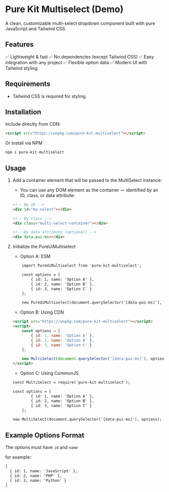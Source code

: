 # Pure Kit Multiselect (Demo)

A clean, customizable multi-select dropdown component built with pure JavaScript and Tailwind CSS.

## Features

✅ Lightweight & fast
✅ No dependencies (except Tailwind CSS)
✅ Easy integration with any project
✅ Flexible option data
✅ Modern UI with Tailwind styling

## Requirements

- Tailwind CSS is required for styling.

## Installation

Include directly from CDN:

```html
<script src="https://unpkg.com/pure-kit-multiselect"></script>
```

Or install via NPM 

```bash
npm i pure-kit-multiselect
```

## Usage

1. Add a container element that will be passed to the MultiSelect instance:

    - You can use any DOM element as the container — identified by an ID, class, or data attribute:

    ```html
    <!-- By ID -->
    <div id="my-select"></div>

    <!-- By class -->
    <div class="multi-select-container"></div>

    <!-- By data attribute (optional) -->
    <div data-pui-ms></div>
    ```

2. Initialize the PureUiMultiselect
    - Option A: ESM
    
    ```html
        import PureUiMultiselect from 'pure-kit-multiselect';

        const options = [
            { id: 1, name: 'Option A' },
            { id: 2, name: 'Option B' },
            { id: 3, name: 'Option C' }
        ];

        new PureUiMultiselect(document.querySelector('[data-pui-ms]'), options);
    ```

    - Option B: Using CDN

    ```html
    <script src="https://unpkg.com/pure-kit-multiselect"></script>
    <script>
        const options = [
            { id: 1, name: 'Option A' },
            { id: 2, name: 'Option B' },
            { id: 3, name: 'Option C' }
        ];

        new MultiSelect(document.querySelector('[data-pui-ms]'), options);
    </script>
    ```

    - Option C: Using CommonJS
    
    ```html
    const MultiSelect = require('pure-kit-multiselect');
    
    const options = [
            { id: 1, name: 'Option A' },
            { id: 2, name: 'Option B' },
            { id: 3, name: 'Option C' }
        ];

    new MultiSelect(document.querySelector('[data-pui-ms]'), options);
    ```

## Example Options Format

The options must have `id` and `name`

for example:

```html
[
  { id: 1, name: 'JavaScript' },
  { id: 2, name: 'PHP' },
  { id: 3, name: 'Python' }
]
```